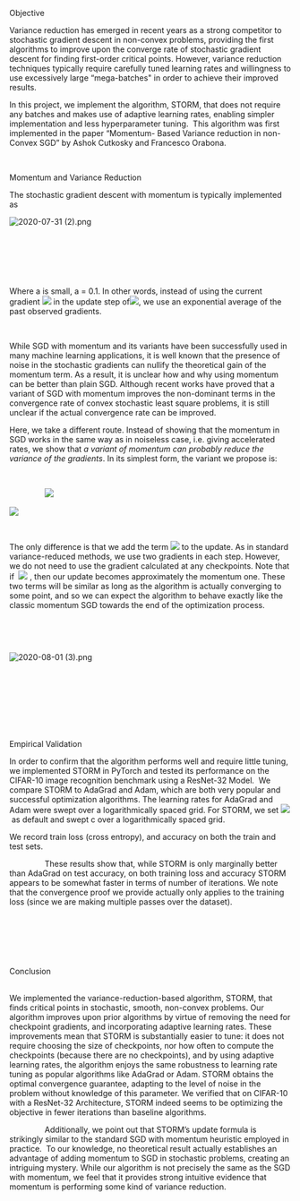 Objective

Variance reduction has emerged in recent years as a strong competitor to
stochastic gradient descent in non-convex problems, providing the first
algorithms to improve upon the converge rate of stochastic gradient
descent for finding first-order critical points. However, variance
reduction techniques typically require carefully tuned learning rates
and willingness to use excessively large “mega-batches" in order to
achieve their improved results.

In this project, we implement the algorithm, STORM, that does not
require any batches and makes use of adaptive learning rates, enabling
simpler implementation and less hyperparameter tuning.  This algorithm
was first implemented in the paper “Momentum- Based Variance reduction
in non-Convex SGD” by Ashok Cutkosky and Francesco Orabona.

 

Momentum and Variance Reduction

The stochastic gradient descent with momentum is typically implemented
as

![2020-07-31 (2).png](Readme_files/image001.gif)

 

 

 

Where a is small, a = 0.1. In other words, instead of using the current
gradient ![](Readme_files/image002.gif) in the update step
of![](Readme_files/image003.gif), we use an exponential average of the
past observed gradients.

               

While SGD with momentum and its variants have been successfully used in
many machine learning applications, it is well known that the presence
of noise in the stochastic gradients can nullify the theoretical gain of
the momentum term. As a result, it is unclear how and why using momentum
can be better than plain SGD. Although recent works have proved that a
variant of SGD with momentum improves the non-dominant terms in the
convergence rate of convex stochastic least square problems, it is still
unclear if the actual convergence rate can be improved.

Here, we take a different route. Instead of showing that the momentum in
SGD works in the same way as in noiseless case, i.e. giving accelerated
rates, we show that *a variant of momentum can probably reduce the
variance of the gradients*. In its simplest form, the variant we propose
is:

 

                ![](Readme_files/image004.gif)             

![](Readme_files/image005.gif)

 

The only difference is that we add the term
![](Readme_files/image006.gif) to the update. As in standard
variance-reduced methods, we use two gradients in each step. However, we
do not need to use the gradient calculated at any checkpoints. Note that
if  ![](Readme_files/image007.gif) , then our update becomes
approximately the momentum one. These two terms will be similar as long
as the algorithm is actually converging to some point, and so we can
expect the algorithm to behave exactly like the classic momentum SGD
towards the end of the optimization process.

 

 

![2020-08-01 (3).png](Readme_files/image008.gif)

 

 

 

 

Empirical Validation

In order to confirm that the algorithm performs well and require little
tuning, we implemented STORM in PyTorch and tested its performance on
the CIFAR-10 image recognition benchmark using a ResNet-32 Model.  We
compare STORM to AdaGrad and Adam, which are both very popular and
successful optimization algorithms. The learning rates for AdaGrad and
Adam were swept over a logarithmically spaced grid. For STORM, we set
![](Readme_files/image009.gif) as default and swept c over a
logarithmically spaced grid.

We record train loss (cross entropy), and accuracy on both the train and
test sets.

                These results show that, while STORM is only marginally
better than AdaGrad on test accuracy, on both training loss and accuracy
STORM appears to be somewhat faster in terms of number of iterations. We
note that the convergence proof we provide actually only applies to the
training loss (since we are making multiple passes over the dataset).   

 

 

 

Conclusion

\
 We implemented the variance-reduction-based algorithm, STORM, that
finds critical points in stochastic, smooth, non-convex problems. Our
algorithm improves upon prior algorithms by virtue of removing the need
for checkpoint gradients, and incorporating adaptive learning rates.
These improvements mean that STORM is substantially easier to tune: it
does not require choosing the size of checkpoints, nor how often to
compute the checkpoints (because there are no checkpoints), and by using
adaptive learning rates, the algorithm enjoys the same robustness to
learning rate tuning as popular algorithms like AdaGrad or Adam. STORM
obtains the optimal convergence guarantee, adapting to the level of
noise in the problem without knowledge of this parameter. We verified
that on CIFAR-10 with a ResNet-32 Architecture, STORM indeed seems to be
optimizing the objective in fewer iterations than baseline algorithms.

                Additionally, we point out that STORM’s update formula
is strikingly similar to the standard SGD with momentum heuristic
employed in practice.  To our knowledge, no theoretical result actually
establishes an advantage of adding momentum to SGD in stochastic
problems, creating an intriguing mystery. While our algorithm is not
precisely the same as the SGD with momentum, we feel that it provides
strong intuitive evidence that momentum is performing some kind of
variance reduction.   

 
